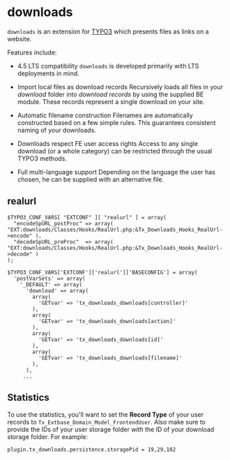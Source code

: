 downloads
=========

`downloads` is an extension for [TYPO3](http://typo3.org/) which presents files as links on a website.

Features include:

- 4.5 LTS compatibility
    `downloads` is developed primarily with LTS deployments in mind.

- Import local files as download records
    Recursively loads all files in your *download* folder into *download records* by using the supplied BE module.
    These records represent a single download on your site.

- Automatic filename construction
    Filenames are automatically constructed based on a few simple rules.
    This guarantees consistent naming of your downloads.

- Downloads respect FE user access rights
    Access to any single download (or a whole category) can be restricted through the usual TYPO3 methods.

- Full multi-language support
    Depending on the language the user has chosen, he can be supplied with an alternative file.

realurl
-------

	$TYPO3_CONF_VARS[ "EXTCONF" ][ "realurl" ] = array(
	  "encodeSpURL_postProc" => array( "EXT:downloads/Classes/Hooks/RealUrl.php:&Tx_Downloads_Hooks_RealUrl->encode" ),
	  "decodeSpURL_preProc"  => array( "EXT:downloads/Classes/Hooks/RealUrl.php:&Tx_Downloads_Hooks_RealUrl->decode" )
	);

    $TYPO3_CONF_VARS['EXTCONF']['realurl']['BASECONFIG'] = array(
      'postVarSets' => array(   
        '_DEFAULT' => array(
          'download' => array(
            array(
              'GETvar' => 'tx_downloads_downloads[controller]'
            ),
            array(
              'GETvar' => 'tx_downloads_downloads[action]'
            ),
            array(
              'GETvar' => 'tx_downloads_downloads[id]'
            ),
            array(
              'GETvar' => 'tx_downloads_downloads[filename]'
            ),
          ),
         ...

Statistics
----------
To use the statistics, you'll want to set the **Record Type** of your user records to `Tx_Extbase_Domain_Model_FrontendUser`. Also make sure to provide the IDs of your user storage folder *with* the ID of your download storage folder. For example:

    plugin.tx_downloads.persistence.storagePid = 19,29,102